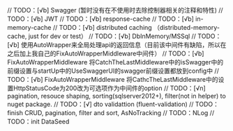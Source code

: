 // TODO：[√b] Swagger (暂时没有在不使用时去除控制器相关的注释和特性)
// TODO：[√b] JWT
// TODO：[√b] response-cache
// TODO：[√b] in-memory-cache
// TODO：[√b] distributed caching （distributed-memory-cache, just for dev or test）
// TODO：[√b] DbInMemory/MSSql
// TODO：[√b] 使用AutoWrapper来全局处理api的返回信息（目前该中间件有缺陷，所以在之后加上我自己的FixAutoWrapperMiddleware中间件）
// TODO：[√b] FixAutoWrapperMiddleware 将CatchTheLastMiddleware中的isSwagger中的前缀设置与startUp中的UseSwaggerUI的swagger前缀设置都放到config中
// TODO：[√b] FixAutoWrapperMiddleware 将CathcTheLastMiddleware中的设置HttpStatusCode为200改为可选项作为中间件的option
// TODO：[√n] pagination, resouce shaping, sorting(sqlserver2012+), filter(not in helper) to nuget package.
// TODO：[√] dto validattion (fluent-validation)
// TODO：finish CRUD, pagination, filter and sort, AsNoTracking
// TODO：NLog
// TODO：init DataSeed